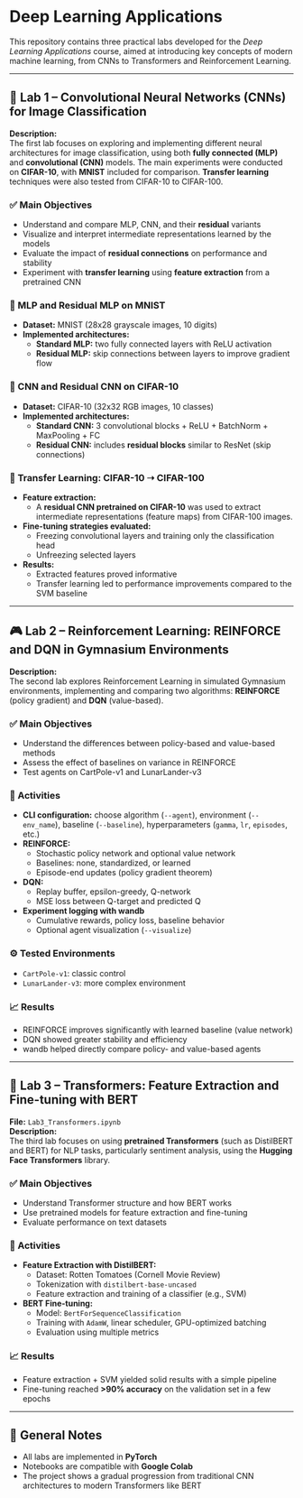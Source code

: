 # Deep Learning Applications
This repository contains three practical labs developed for the _Deep Learning Applications_ course, aimed at introducing key concepts of modern machine learning, from CNNs to Transformers and Reinforcement Learning.

---

## 🔬 Lab 1 – Convolutional Neural Networks (CNNs) for Image Classification

**Description:**  
The first lab focuses on exploring and implementing different neural architectures for image classification, using both **fully connected (MLP)** and **convolutional (CNN)** models. The main experiments were conducted on **CIFAR-10**, with **MNIST** included for comparison. **Transfer learning** techniques were also tested from CIFAR-10 to CIFAR-100.

### ✅ Main Objectives
- Understand and compare MLP, CNN, and their **residual** variants
- Visualize and interpret intermediate representations learned by the models
- Evaluate the impact of **residual connections** on performance and stability
- Experiment with **transfer learning** using **feature extraction** from a pretrained CNN

### 🧠 MLP and Residual MLP on MNIST
- **Dataset:** MNIST (28x28 grayscale images, 10 digits)
- **Implemented architectures:**
  - **Standard MLP:** two fully connected layers with ReLU activation
  - **Residual MLP:** skip connections between layers to improve gradient flow

### 🧠 CNN and Residual CNN on CIFAR-10
- **Dataset:** CIFAR-10 (32x32 RGB images, 10 classes)
- **Implemented architectures:**
  - **Standard CNN:** 3 convolutional blocks + ReLU + BatchNorm + MaxPooling + FC
  - **Residual CNN:** includes **residual blocks** similar to ResNet (skip connections)

### 🔁 Transfer Learning: CIFAR-10 ➝ CIFAR-100
- **Feature extraction:**
  - A **residual CNN pretrained on CIFAR-10** was used to extract intermediate representations (feature maps) from CIFAR-100 images.
- **Fine-tuning strategies evaluated:**
  - Freezing convolutional layers and training only the classification head
  - Unfreezing selected layers
- **Results:**
  - Extracted features proved informative
  - Transfer learning led to performance improvements compared to the SVM baseline

---

## 🎮 Lab 2 – Reinforcement Learning: REINFORCE and DQN in Gymnasium Environments

**Description:**  
The second lab explores Reinforcement Learning in simulated Gymnasium environments, implementing and comparing two algorithms: **REINFORCE** (policy gradient) and **DQN** (value-based).

### ✅ Main Objectives
- Understand the differences between policy-based and value-based methods  
- Assess the effect of baselines on variance in REINFORCE  
- Test agents on CartPole-v1 and LunarLander-v3

### 📌 Activities
- **CLI configuration:** choose algorithm (`--agent`), environment (`--env_name`), baseline (`--baseline`), hyperparameters (`gamma`, `lr`, `episodes`, etc.)
- **REINFORCE:**  
  - Stochastic policy network and optional value network  
  - Baselines: none, standardized, or learned  
  - Episode-end updates (policy gradient theorem)
- **DQN:**  
  - Replay buffer, epsilon-greedy, Q-network  
  - MSE loss between Q-target and predicted Q  
- **Experiment logging with wandb**  
  - Cumulative rewards, policy loss, baseline behavior  
  - Optional agent visualization (`--visualize`)

### ⚙️ Tested Environments
- `CartPole-v1`: classic control  
- `LunarLander-v3`: more complex environment  

### 📈 Results
- REINFORCE improves significantly with learned baseline (value network)  
- DQN showed greater stability and efficiency  
- wandb helped directly compare policy- and value-based agents

---

## 🤖 Lab 3 – Transformers: Feature Extraction and Fine-tuning with BERT

**File:** `Lab3_Transformers.ipynb`  
**Description:**  
The third lab focuses on using **pretrained Transformers** (such as DistilBERT and BERT) for NLP tasks, particularly sentiment analysis, using the **Hugging Face Transformers** library.

### ✅ Main Objectives
- Understand Transformer structure and how BERT works  
- Use pretrained models for feature extraction and fine-tuning  
- Evaluate performance on text datasets

### 📌 Activities
- **Feature Extraction with DistilBERT:**  
  - Dataset: Rotten Tomatoes (Cornell Movie Review)  
  - Tokenization with `distilbert-base-uncased`  
  - Feature extraction and training of a classifier (e.g., SVM)  
- **BERT Fine-tuning:**  
  - Model: `BertForSequenceClassification`  
  - Training with `AdamW`, linear scheduler, GPU-optimized batching  
  - Evaluation using multiple metrics

### 📈 Results
- Feature extraction + SVM yielded solid results with a simple pipeline  
- Fine-tuning reached **>90% accuracy** on the validation set in a few epochs  

---

## 📎 General Notes
- All labs are implemented in **PyTorch**  
- Notebooks are compatible with **Google Colab**  
- The project shows a gradual progression from traditional CNN architectures to modern Transformers like BERT
